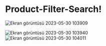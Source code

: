 # Product-Filter-Search!

![Ekran görüntüsü 2023-05-30 103909](https://github.com/mryigiter/Product-Filter-Search/assets/117197515/ef6c78a7-f718-4881-a49a-2a8228aef806)

![Ekran görüntüsü 2023-05-30 103940](https://github.com/mryigiter/Product-Filter-Search/assets/117197515/22d376ed-7483-41a8-b016-c922f3f5b055)
![Ekran görüntüsü 2023-05-30 104011](https://github.com/mryigiter/Product-Filter-Search/assets/117197515/4afc92b4-de84-4562-9e72-c99d6c77b709)
